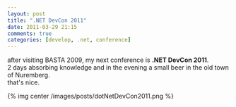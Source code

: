 ```yaml
---
layout: post
title: ".NET DevCon 2011"
date: 2011-03-29 21:15
comments: true
categories: [develop, .net, conference]
---
```


after visiting BASTA 2009, my next conference is **.NET DevCon 2011**.  
2 days absorbing knowledge and in the evening a small beer in the old town of Nuremberg.  
that's nice.

{% img center /images/posts/dotNetDevCon2011.png %}
